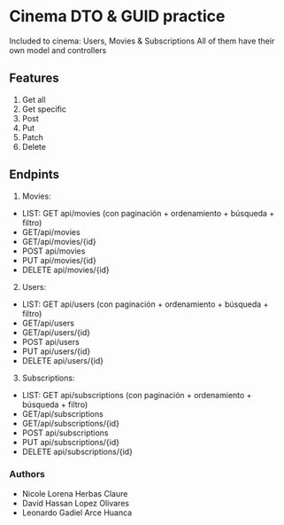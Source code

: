 # Cinema DTO & GUID practice

Included to cinema: Users, Movies & Subscriptions All of them have their own model and controllers


## Features
1. Get all
2. Get specific
3. Post
4. Put
5. Patch
6. Delete

## Endpints
1. Movies:
- LIST: GET api/movies  (con paginación + ordenamiento + búsqueda + filtro)
- GET/api/movies
- GET/api/movies/{id}
- POST api/movies
- PUT api/movies/{id}
- DELETE api/movies/{id}
2. Users:
- LIST: GET api/users  (con paginación + ordenamiento + búsqueda + filtro)
- GET/api/users
- GET/api/users/{id}
- POST api/users
- PUT api/users/{id}
- DELETE api/users/{id}
3. Subscriptions:
- LIST: GET api/subscriptions  (con paginación + ordenamiento + búsqueda + filtro)
- GET/api/subscriptions
- GET/api/subscriptions/{id}
- POST api/subscriptions
- PUT api/subscriptions/{id}
- DELETE api/subscriptions/{id}  


### Authors

- Nicole Lorena Herbas Claure
- David Hassan Lopez Olivares
- Leonardo Gadiel Arce Huanca
